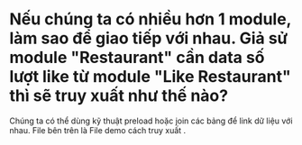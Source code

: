 # Nếu chúng ta có nhiều hơn 1 module, làm sao để giao tiếp với nhau. Giả sử module "Restaurant" cần data số lượt like từ module "Like Restaurant" thì sẽ truy xuất như thế nào?
Chúng ta có thể dùng kỹ thuật preload hoặc join các bảng để link dữ liệu với nhau. File bên trên là File demo cách truy xuất .
